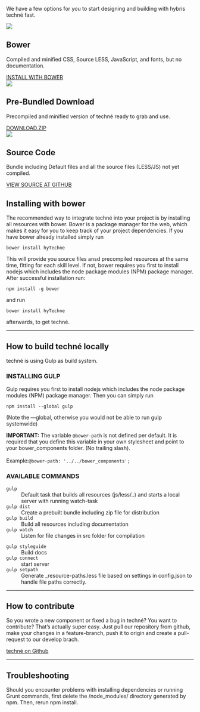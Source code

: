 <div id="visual-system" class="hyGettingStartedPage">
    <div class="container-fluid hyDownloads" >
        <div class="page-header  customFonts">
            <p class="text-center">We have a few options for you to start designing and building with hybris techné fast.</p>
        </div>
        <!--.page-header  customFonts-->
        <div class="row column definitions customFonts downloadOptions">
            <div class="col-xs-12 col-sm-4 text-center">
                <img src="images/techne_Parrot.png"></img>
                <h2 class="dosis-semibold">Bower</h2>
                <p class="dosis-book">Compiled and minified CSS, Source LESS,  JavaScript, and fonts, but no documentation.</p>
                <a class="btn btn-warning dosis-book" href="https://libraries.io/bower/hyTechne">INSTALL WITH BOWER</a>
            </div>
            <!--.col-xs-12 col-sm-4 text-center-->
            <div class="col-xs-12 col-sm-4 text-center">
                <img src="images/techne_Zip.png"></img>
                <h2 class="dosis-semibold">Pre-Bundled Download</h2>
                <p class="dosis-book">Precompiled and minified version of techné ready to grab and use.</p>
                <a class="btn btn-warning dosis-book" href="https://github.com/SAP/techne/releases" target=“_new”/>DOWNLOAD.ZIP</a>
            </div>
            <!--.col-xs-12 col-sm-4 text-center-->
            <div class="col-xs-12 col-sm-4 text-center">
                <img src="images/techne_Cat.png"></img>
                <h2 class="dosis-semibold">Source Code</h2>
                <p class="dosis-book">Bundle including Default files and all the source files (LESS/JS) not yet compiled.</p>
                <a class="btn btn-warning dosis-book" href="https://github.com/SAP/techne">VIEW SOURCE AT GITHUB</a>
            </div>
            <!--.col-xs-12 col-sm-4 text-center-->
        </div>
        <!--.row column definitions customFonts downloadOptions-->
    </div>
    <!--.col-xs-12 col-sm-4 text-center-->
    <div class="hyInstall">
        <div class="row">
            <div id="hyInstallContainer" class="col-xs-12 col-md-9">
                <h2 id="installingBower" class="dosis-semibold">Installing with bower</h2>
                <p>
                    The recommended way to integrate techné into your project is by installing all resources with bower. Bower is a package manager for the web, which makes it easy for you to keep track of your project dependencies. If you have bower already installed simply run
                </p>
                <code>bower install hyTechne</code>
                <p>  
                    This will provide you source files ansd precompiled resources at the same time, fitting for each skill level.
                    If not, bower requires you first to install nodejs which includes the node package modules (NPM) package manager. After successful installation run:
                </p>
                <code>npm install -g bower</code>
                <p>and run</p>
                <code>bower install hyTechne</code>
                <p>afterwards, to get techné.</p>
            </div>
            <!--.col-xs-12-->
        </div>
        <!--.row-->
        <div class="row">
            <div class="col-xs-12">
                <hr>
                </hr>
            </div>
            <!--.col-xs-12-->
        </div>
        <!--.row-->
        <div class="row">
            <div id="hyInstallContainer" class="col-xs-12 col-md-9">
                <h2 class="dosis-semibold">How to build techné locally</h2>
                <p>
                    techné is using Gulp as build system.
                </p>
                <h3>INSTALLING GULP</h3>
                <p>
                    Gulp requires you first to install nodejs which includes the node package modules (NPM) package manager. Then you can simply run
                </p>
                <code>npm install --global gulp</code>
                <p>(Note the —global, otherwise you would not be able to run gulp systemwide)</p>          
                <div class="alert alert-success"><strong>IMPORTANT:</strong> The variable <code>@bower-path</code> is not defined per default. It is required that you define this variable in your own stylesheet and point to your bower_components folder. (No trailing slash).<br/><br/>Example:<code>@bower-path: '../../bower_components'; </code></div>
                <h3>AVAILABLE COMMANDS</h3>
                <div class="row">
                    <div class="col-xs-12 col-md-6">
                        <dl>
                            <dt><code>gulp</code></dt>
                            <dd>Default task that builds all resources (js/less/..) and starts a local server with running watch-task</dd>
                            <dt><code>gulp dist</code></dt>
                            <dd>Create a prebuilt bundle including zip file for distribution</dd>
                            <dt><code>gulp build</code></dt>
                            <dd>Build all resources including documentation</dd>
                            <dt><code>gulp watch</code></dt>
                            <dd>Listen for file changes in src folder for compilation</dd>
                        </dl>
                    </div>
                    <!--.col-xs-12 col-md-6-->
                    <div class="col-xs-12 col-md-6">
                        <dl>
                            <dt><code>gulp styleguide</code></dt>
                            <dd>Build docs</dd>
                            <dt><code>gulp connect</code></dt>
                            <dd>start server</dd>
                            <dt><code>gulp setpath</code></dt>
                            <dd>Generate _resource-paths.less file based on settings in config.json to handle file paths correctly.</dd>
                        </dl>
                    </div>
                    <!--.col-xs-12 col-md-6-->
                </div>
                <!--.row-->
            </div>
            <!--.col-xs-12-->
        </div>
        <!--.row-->
        <div class="row">
            <div class="col-xs-12">
                <hr>
                </hr>
            </div>
            <!--.col-xs-12-->
        </div>
        <!--.row-->
        <div class="row">
            <div id="hyInstallContainer" class="col-xs-12 col-md-9">
                <h2 class="dosis-semibold">How to contribute</h2>
                <p>So you wrote a new component or fixed a bug in techné? You want to contribute? That’s actually super easy. Just pull our repository from github, make your changes in a feature-branch, push it to origin and create a pull-request to our develop brach.
                </p>
                <a href="https://github.com/SAP/techne">techné on Github</a>
            </div>
            <!--.col-xs-12-->
        </div>
        <!--.row-->
        <div class="row">
            <div class="col-xs-12">
                <hr>
                </hr>
            </div>
            <!--.col-xs-12-->
        </div>
        <!--.row-->
        <div class="row">
            <div id="hyInstallContainer" class="col-xs-12 col-md-9">
                <h2 class="dosis-semibold">Troubleshooting</h2>
                <p>Should you encounter problems with installing dependencies or running Grunt commands, first delete the /node_modules/ directory generated by npm. Then, rerun npm install.</p>
            </div>
            <!--.col-xs-12-->
        </div>
        <!--.row-->
    </div>
    <!--.hyInstall-->
</div>
<!--.hyGettingStarted-->
